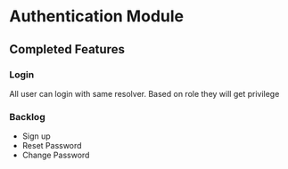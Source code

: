 # Authentication Module 

## Completed Features 

### Login 
All user can login with same resolver. Based on role they will get privilege 


### Backlog 
- Sign up 
- Reset Password 
- Change Password 